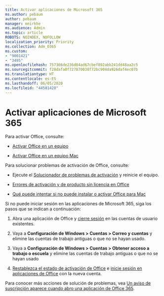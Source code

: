 ```yaml
---
title: Activar aplicaciones de Microsoft 365
ms.author: pebaum
author: pebaum
manager: mnirkhe
ms.audience: Admin
ms.topic: article
ROBOTS: NOINDEX, NOFOLLOW
localization_priority: Priority
ms.collection: Adm_O365
ms.custom:
- "9001421"
- "3495"
ms.openlocfilehash: 757366de236d84ad67cbef892abb241dd48aa2c5
ms.sourcegitcommit: f28dafa0f727870038f72bc904da926daf4ec07b
ms.translationtype: HT
ms.contentlocale: es-ES
ms.lasthandoff: 06/05/2020
ms.locfileid: "44581428"
---
```

# <a name="activating-microsoft-365-apps"></a>Activar aplicaciones de Microsoft 365

Para activar Office, consulte:

- [Activar Office en un equipo](https://support.office.com/article/activate-office-5bd38f38-db92-448b-a982-ad170b1e187e) 

- [Activar Office en un equipo Mac](https://support.office.com/article/activate-office-for-mac-7f6646b1-bb14-422a-9ad4-a53410fcefb2)

Para solucionar problemas de activación de Office, consulte:

- Ejecute el [Solucionador de problemas de activación](https://aka.ms/SARA-OfficeActivation-Alchemy) y reinicie el equipo.
- [Errores de activación y de producto sin licencia en Office](https://support.office.com/article/unlicensed-product-and-activation-errors-in-office-0d23d3c0-c19c-4b2f-9845-5344fedc4380)

- [Qué puede intentar si no puede instalar o activar Office para Mac](https://support.office.com/article/what-to-try-if-you-can-t-install-or-activate-office-for-mac-5efba2b4-b1e6-4e5f-bf3c-6ab945d03dea)

Si no puede iniciar sesión en las aplicaciones de Microsoft 365, siga los pasos que se indican a continuación:

1. Abra una aplicación de Office y [cierre sesión](https://go.microsoft.com/fwlink/?linkid=2114082) en las cuentas de usuario existentes.

2. Vaya a **Configuración de Windows > Cuentas > Correo y cuentas** y elimine las cuentas de trabajo antiguas o que no se hayan usado.

3. Vaya a **Configuración de Windows > Cuentas > Obtener acceso a trabajo o escuela** y elimine las cuentas de trabajo antiguas o que no se hayan usado

4. [Restablezca el estado de activación de Office](https://docs.microsoft.com/office365/troubleshoot/activation/reset-office-365-proplus-activation-state) e [inicie sesión en aplicaciones de Office](https://support.office.com/article/sign-in-to-office-b9582171-fd1f-4284-9846-bdd72bb28426) con la nueva cuenta.

Para conocer más acciones de solución de problemas, vea [Un aviso de suscripción aparece cuando abro una aplicación de Office 365](https://support.office.com/article/a-subscription-notice-appears-when-i-open-an-office-365-application-4cabe32c-f594-4c0e-9191-3d3ade10cceb).
